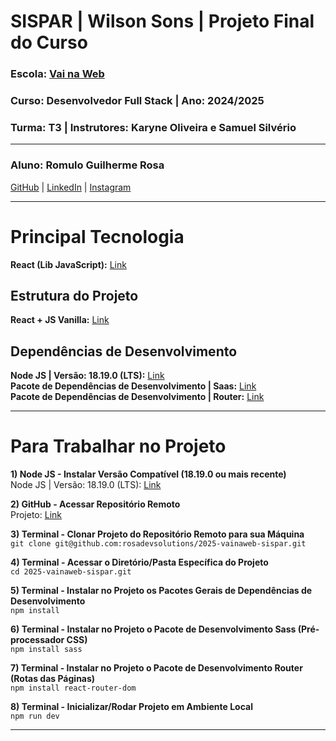 # **SISPAR | Wilson Sons | Projeto Final do Curso**

### **Escola:** [Vai na Web](https://vainaweb.com.br/)<br/>
### **Curso:** Desenvolvedor Full Stack | **Ano:** 2024/2025<br/>
### **Turma:** T3 | **Instrutores:** Karyne Oliveira e Samuel Silvério

---

### **Aluno:** Romulo Guilherme Rosa<br/>
[GitHub](https://github.com/rosadevsolutions) | [LinkedIn](https://www.linkedin.com/in/rosadevsolutions/) | [Instagram](https://www.instagram.com/rosadevsolutions/)<br/>

---

# Principal Tecnologia
**React (Lib JavaScript):** [Link](https://react.dev/)

## Estrutura do Projeto
**React + JS Vanilla:** [Link](https://vite.dev/guide/)

## Dependências de Desenvolvimento
**Node JS | Versão: 18.19.0 (LTS):** [Link](https://nodejs.org/pt/blog/release/v18.19.0)<br/>
**Pacote de Dependências de Desenvolvimento | Saas:** [Link](https://www.npmjs.com/package/sass)<br/>
**Pacote de Dependências de Desenvolvimento | Router:** [Link](https://www.npmjs.com/package/react-router-dom)<br/>

---

# Para Trabalhar no Projeto

**1) Node JS - Instalar Versão Compatível (18.19.0 ou mais recente)**<br/>
Node JS | Versão: 18.19.0 (LTS): [Link](https://nodejs.org/pt/blog/release/v18.19.0)

**2) GitHub - Acessar Repositório Remoto**<br/>
Projeto: [Link](https://github.com/rosadevsolutions/2025-vainaweb-sispar)

**3) Terminal - Clonar Projeto do Repositório Remoto para sua Máquina**<br/>
`git clone git@github.com:rosadevsolutions/2025-vainaweb-sispar.git`

**4) Terminal - Acessar o Diretório/Pasta Específica do Projeto**<br/>
`cd 2025-vainaweb-sispar.git`

**5) Terminal - Instalar no Projeto os Pacotes Gerais de Dependências de Desenvolvimento**<br/>
`npm install`

**6) Terminal - Instalar no Projeto o Pacote de Desenvolvimento Sass (Pré-processador CSS)**<br/>
`npm install sass`

**7) Terminal - Instalar no Projeto o Pacote de Desenvolvimento Router (Rotas das Páginas)**<br/>
`npm install react-router-dom`

**8) Terminal - Inicializar/Rodar Projeto em Ambiente Local**<br/>
`npm run dev`

---

